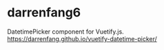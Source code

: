 # darrenfang6
DatetimePicker component for Vuetify.js. https://darrenfang.github.io/vuetify-datetime-picker/
